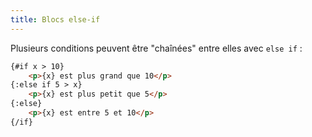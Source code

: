```yaml
---
title: Blocs else-if
---
```


Plusieurs conditions peuvent être "chaînées" entre elles avec `else if` :

```html
{#if x > 10}
	<p>{x} est plus grand que 10</p>
{:else if 5 > x}
	<p>{x} est plus petit que 5</p>
{:else}
	<p>{x} est entre 5 et 10</p>
{/if}
```

